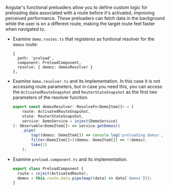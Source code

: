 Angular's functional preloaders allow you to define custom logic for preloading data associated with a route before it's activated, improving perceived performance. These preloaders can fetch data in the background while the user is on a different route, making the target route feel faster when navigated to.

- Examine `demo.routes.ts` that registeres as funtional resolver for the `demos` route:

  ```
  {
    path: 'preload',
    component: PreloadComponent,
    resolve: { demos: demosResolver }
  },
  ```

- Examine `demo.resolver.ts` and its implementation. In this case it is not accessing route parameters, but in case you need this, you can access the `ActivatedRouteSnapshot` and `RouterStateSnapshot` as the first two parameters of the resolver function.

  ```typescript
  export const demosResolver: ResolveFn<DemoItem[]> = (
      route: ActivatedRouteSnapshot,
      state: RouterStateSnapshot,
      service: DemoService = inject(DemoService)
  ): Observable<DemoItem[]> => service.getDemos()
      .pipe(
          tap((demos: DemoItem[]) => console.log('preloading demos', demos)),
          filter<DemoItem[]>((demos: DemoItem[]) => !!demos),
          take(1)
      );
  ```

- Examine `preload.component.ts` and its implementation.

  ```typescript
  export class PreloadComponent {
    route = inject(ActivatedRoute);
    demos = this.route.data.pipe(map((data) => data['demos']));
  }
  ```  